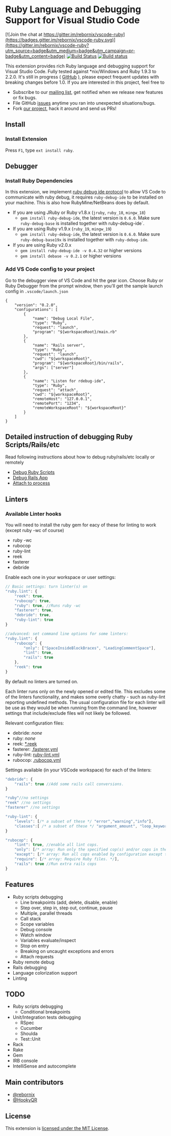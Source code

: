 # Ruby Language and Debugging Support for Visual Studio Code

[![Join the chat at https://gitter.im/rebornix/vscode-ruby](https://badges.gitter.im/rebornix/vscode-ruby.svg)](https://gitter.im/rebornix/vscode-ruby?utm_source=badge&utm_medium=badge&utm_campaign=pr-badge&utm_content=badge) [![Build Status](https://travis-ci.org/rubyide/vscode-ruby.svg?branch=master)](https://travis-ci.org/rubyide/vscode-ruby) [![Build status](https://ci.appveyor.com/api/projects/status/s4sv1fwpjeqmgnhd?svg=true)](https://ci.appveyor.com/project/rebornix/vscode-ruby)


This extension provides rich Ruby language and debugging support for Visual Studio Code. Fully tested against *nix/Windows and Ruby 1.9.3 to 2.2.0.
It's still in progress ( [GitHub](https://github.com/rubyide/vscode-ruby.git) ), please expect frequent updates with breaking changes before 1.0. If you are interested in this project, feel free to

* Subscribe to our [mailing list](http://eepurl.com/bTBAfv), get notified when we release new features or fix bugs.
* File GitHub [issues](https://github.com/rubyide/vscode-ruby/issues/new) anytime you ran into unexpected situations/bugs.
* Fork [our project](https://github.com/rubyide/vscode-ruby), hack it around and send us PRs!

## Install
### Install Extension
Press `F1`, type `ext install ruby`.

## Debugger
### Install Ruby Dependencies
In this extension, we implement [ruby debug ide protocol](http://debug-commons.rubyforge.org/protocol-spec.html) to allow VS Code to communicate with ruby debug, it requires `ruby-debug-ide` to be installed on your machine. This is also how RubyMine/NetBeans does by default.

- If you are using JRuby or Ruby v1.8.x (`jruby`, `ruby_18`, `mingw_18`)
  * `gem install ruby-debug-ide`, the latest version is `0.6.0`. Make sure `ruby-debug-base` is installed together with ruby-debug-ide`.
- If you are using Ruby v1.9.x (`ruby_19`, `mingw_19`)
  * `gem install ruby-debug-ide`, the latest version is `0.6.0`. Make sure `ruby-debug-base19x` is installed together with `ruby-debug-ide`.
- If you are using Ruby v2.0.x
  * `gem install ruby-debug-ide -v 0.4.32` or higher versions
  * `gem install debase -v 0.2.1` or higher versions

### Add VS Code config to your project
Go to the debugger view of VS Code and hit the gear icon. Choose Ruby or Ruby Debugger from the prompt window, then you'll get the sample launch config in `.vscode/launch.json`

```
{
	"version": "0.2.0",
	"configurations": [
		{
			"name": "Debug Local File",
			"type": "Ruby",
			"request": "launch",
			"program": "${workspaceRoot}/main.rb"
		},
		{
			"name": "Rails server",
			"type": "Ruby",
			"request": "launch",
			"cwd": "${workspaceRoot}",
			"program": "${workspaceRoot}/bin/rails",
			"args": ["server"]
		},
		{
			"name": "Listen for rdebug-ide",
			"type": "Ruby",
			"request": "attach",
			"cwd": "${workspaceRoot}",
			"remoteHost": "127.0.0.1",
			"remotePort": "1234",
			"remoteWorkspaceRoot": "${workspaceRoot}"
		}
	]
}
```

## Detailed instruction of debugging Ruby Scripts/Rails/etc
Read following instructions about how to debug ruby/rails/etc locally or remotely
- [Debug Ruby Scripts](https://github.com/rebornix/vscode-ruby/wiki/2.-Debug-ruby-scripts)
- [Debug Rails App](https://github.com/rebornix/vscode-ruby/wiki/3.-Debug-Rails-App)
- [Attach to process](https://github.com/rebornix/vscode-ruby/wiki/4.-Attach-to-process)

## Linters
### Available Linter hooks
You will need to install the ruby gem for eacy of these for linting to work (except ruby -wc of course)

* ruby -wc
* rubocop
* ruby-lint
* reek
* fasterer
* debride


Enable each one in your workspace or user settings:

```javascript
// Basic settings: turn linter(s) on
"ruby.lint": {
	"reek": true,
	"rubocop": true,
	"ruby": true, //Runs ruby -wc
	"fasterer": true,
	"debride": true,
	"ruby-lint": true
}

//advanced: set command line options for some linters:
"ruby.lint": {
	"rubocop": {
		"only": ["SpaceInsideBlockBraces", "LeadingCommentSpace"],
		"lint": true,
		"rails": true
	},
	"reek": true
}
```

By default no linters are turned on.

Each linter runs only on the newly opened or edited file. This excludes some of the linters functionality, and makes some overly chatty - such as ruby-lint reporting undefined methods. The usual configuration file for each linter will be use as they would be when running from the command line, however settings that include/exclude files will not likely be followed.

Relevant configuration files:
* debride: _none_
* ruby: _none_
* reek: [*.reek](https://github.com/troessner/reek)
* fasterer: [.fasterer.yml](https://github.com/DamirSvrtan/fasterer)
* ruby-lint: [ruby-lint.yml](https://github.com/YorickPeterse/ruby-lint/blob/1d036ca52d91256b1cf0f1d84dc025fdefe5e58a/doc/configuration.md#configuration)
* rubocop: [.rubocop.yml](https://github.com/bbatsov/rubocop#configuration)

Settings available (in your VSCode workspace) for each of the linters:

```javascript
"debride": {
	"rails": true //Add some rails call conversions.
}

"ruby"//no settings
"reek" //no settings
"fasterer" //no settings

"ruby-lint": {
	"levels": [/* a subset of these */ "error","warning","info"],
	"classes":[ /* a subset of these */ "argument_amount", "loop_keywords", "pedantics", "shadowing_variables", "undefined_methods", "undefined_variables", "unused_variables", "useless_equality_checks" ]
}

"rubocop": {
	"lint": true, //enable all lint cops.
	"only": [/* array: Run only the specified cop(s) and/or cops in the specified departments. */],
	"except": [/* array: Run all cops enabled by configuration except the specified cop(s) and/or departments. */],
	"require": [/* array: Require Ruby files. */],
	"rails": true //Run extra rails cops
}
```

## Features

- Ruby scripts debugging
  * Line breakpoints (add, delete, disable, enable)
  * Step over, step in, step out, continue, pause
  * Multiple, parallel threads
  * Call stack
  * Scope variables
  * Debug console
  * Watch window
  * Variables evaluate/inspect
  * Stop on entry
  * Breaking on uncaught exceptions and errors
  * Attach requests
- Ruby remote debug
- Rails debugging
- Language colorization support
- Linting

## TODO
- Ruby scripts debugging
  * Conditional breakpoints
- Unit/Integration tests debugging
  * RSpec
  * Cucumber
  * Shoulda
  * Test::Unit
- Rack
- Rake
- Gem
- IRB console
- IntelliSense and autocomplete

## Main contributors

- [@rebornix](https://github.com/rebornix)
- [@HookyQR](https://github.com/HookyQR)

## License

This extension is [licensed under the MIT License](LICENSE.txt).
